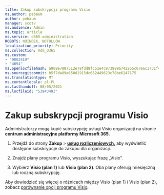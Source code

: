 ```yaml
---
title: Zakup subskrypcji programu Visio
ms.author: pebaum
author: pebaum
manager: scotv
ms.audience: Admin
ms.topic: article
ms.service: o365-administration
ROBOTS: NOINDEX, NOFOLLOW
localization_priority: Priority
ms.collection: Adm_O365
ms.custom:
- "9002419"
- "4694"
ms.openlocfilehash: a908e7887512e78fdd8fc51e4c973989a742265c07eac1731f4d658231cd29e7
ms.sourcegitcommit: b5f7da89a650d2915dc652449623c78be6247175
ms.translationtype: MT
ms.contentlocale: pl-PL
ms.lasthandoff: 08/05/2021
ms.locfileid: "53943493"
---
```

# <a name="purchase-visio-subscription"></a>Zakup subskrypcji programu Visio

Administratorzy mogą kupić subskrypcję usługi Visio organizacji na stronie **centrum administracyjne platformy Microsoft 365.**

1. Przejdź do strony **Zakup**  >  **[usług rozliczeniowych,](https://go.microsoft.com/fwlink/p/?linkid=868433)** aby wyświetlić dostępne subskrypcje do zakupu dla organizacji.

2. Znajdź plany programu Visio, wyszukując frazę „Visio”.

3. Wybierz **Visio (plan 1)** lub **Visio (plan 2)**. Oba plany oferują miesięczną lub roczną subskrypcję.

Aby dowiedzieć się więcej o różnicach między Visio (plan 1) i Visio (plan 2), zobacz [porównanie opcji programu Visio](https://products.office.com/Visio/microsoft-visio-plans-and-pricing-compare-visio-options).

